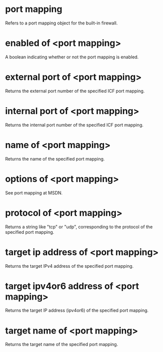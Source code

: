 # port mapping

Refers to a port mapping object for the built-in firewall.

# enabled of &lt;port mapping&gt;

A boolean indicating whether or not the port mapping is enabled.

# external port of &lt;port mapping&gt;

Returns the external port number of the specified ICF port mapping.

# internal port of &lt;port mapping&gt;

Returns the internal port number of the specified ICF port mapping.

# name of &lt;port mapping&gt;

Returns the name of the specified port mapping.

# options of &lt;port mapping&gt;

See port mapping at MSDN.

# protocol of &lt;port mapping&gt;

Returns a string like &quot;tcp&quot; or &quot;udp&quot;, corresponding to the protocol of the specified port mapping.

# target ip address of &lt;port mapping&gt;

Returns the target IPv4 address of the specified port mapping.

# target ipv4or6 address of &lt;port mapping&gt;

Returns the target IP address (ipv4or6) of the specified port mapping.

# target name of &lt;port mapping&gt;

Returns the target name of the specified port mapping.
